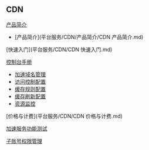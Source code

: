 ## CDN

[产品简介]()
 
  * [产品简介](平台服务/CDN/产品简介/CDN 产品简介.md)

[快速入门](平台服务/CDN/CDN 快速入门.md)  

[控制台手册]()

* [加速域名管理](平台服务/CDN/控制台手册/加速域名管理.md)
* [访问控制配置](平台服务/CDN/控制台手册/访问控制配置.md)
* [缓存规则配置](平台服务/CDN/控制台手册/缓存规则配置.md)
* [缓存刷新配置](平台服务/CDN/控制台手册/缓存刷新配置.md)
* [资源监控](平台服务/CDN/控制台手册/资源监控.md)

[价格与计费](平台服务/CDN/CDN 价格与计费.md)

[加速服务功能测试](平台服务/CDN/加速服务功能测试.md)

[子账号权限管理](平台服务/CDN/子账号权限管理.md)